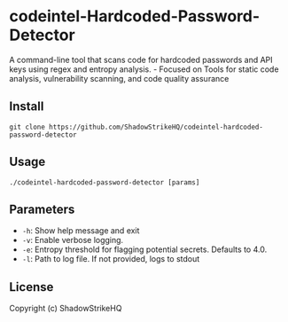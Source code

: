 # codeintel-Hardcoded-Password-Detector
A command-line tool that scans code for hardcoded passwords and API keys using regex and entropy analysis. - Focused on Tools for static code analysis, vulnerability scanning, and code quality assurance

## Install
`git clone https://github.com/ShadowStrikeHQ/codeintel-hardcoded-password-detector`

## Usage
`./codeintel-hardcoded-password-detector [params]`

## Parameters
- `-h`: Show help message and exit
- `-v`: Enable verbose logging.
- `-e`: Entropy threshold for flagging potential secrets.  Defaults to 4.0.
- `-l`: Path to log file. If not provided, logs to stdout

## License
Copyright (c) ShadowStrikeHQ
